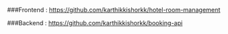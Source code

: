 ###Frontend : https://github.com/karthikkishorkk/hotel-room-management

###Backend : https://github.com/karthikkishorkk/booking-api

